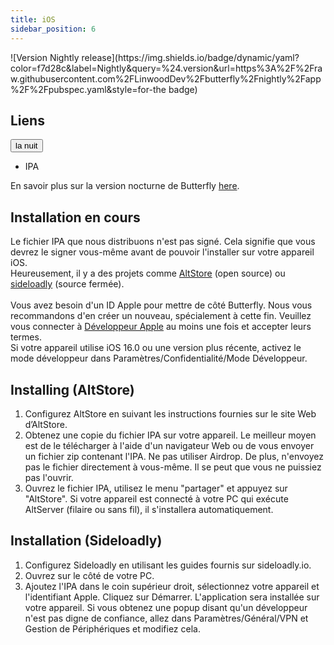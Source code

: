 ```yaml
---
title: iOS
sidebar_position: 6
---
```


![Version Nightly release](https\://img.shields.io/badge/dynamic/yaml?color=f7d28c\&label=Nightly\&query=%24.version\&url=https%3A%2F%2Fraw\.githubusercontent.com%2FLinwoodDev%2Fbutterfly%2Fnightly%2Fapp %2F%2Fpubspec.yaml\&style=for-the badge)

## Liens

<div className="dropdown dropdown--hoverable margin--sm">
  <button className="button button--outline button--danger button--lg">la nuit</button>
  <ul className="dropdown__menu">
    <li>
      <DownloadButton className="dropdown__link" href="https://github.com/LinwoodDev/butterfly/releases/download/nightly/linwood-butterfly-ios.ipa">
        IPA
      </DownloadButton>
    </li>
  </ul>
</div>

En savoir plus sur la version nocturne de Butterfly [here](/nightly).

## Installation en cours

Le fichier IPA que nous distribuons n'est pas signé. Cela signifie que vous devrez le signer vous-même avant de pouvoir l'installer sur votre appareil iOS. \
Heureusement, il y a des projets comme [AltStore](https://altstore.io) (open source) ou [sideloadly](https://sideloadly.io) (source fermée). \
\
Vous avez besoin d'un ID Apple pour mettre de côté Butterfly. Nous vous recommandons d'en créer un nouveau, spécialement à cette fin. Veuillez vous connecter à [Développeur Apple](https://developer.apple.com) au moins une fois et accepter leurs termes.
\
Si votre appareil utilise iOS 16.0 ou une version plus récente, activez le mode développeur dans Paramètres/Confidentialité/Mode Développeur.

## Installing (AltStore)

1. Configurez AltStore en suivant les instructions fournies sur le site Web d’AltStore.
2. Obtenez une copie du fichier IPA sur votre appareil. Le meilleur moyen est de le télécharger à l'aide d'un navigateur Web ou de vous envoyer un fichier zip contenant l'IPA. Ne pas utiliser Airdrop. De plus, n'envoyez pas le fichier directement à vous-même. Il se peut que vous ne puissiez pas l'ouvrir.
3. Ouvrez le fichier IPA, utilisez le menu "partager" et appuyez sur "AltStore". Si votre appareil est connecté à votre PC qui exécute AltServer (filaire ou sans fil), il s'installera automatiquement.

## Installation (Sideloadly)

1. Configurez Sideloadly en utilisant les guides fournis sur sideloadly.io.
2. Ouvrez sur le côté de votre PC.
3. Ajoutez l'IPA dans le coin supérieur droit, sélectionnez votre appareil et l'identifiant Apple. Cliquez sur Démarrer. L'application sera installée sur votre appareil.
   Si vous obtenez une popup disant qu'un développeur n'est pas digne de confiance, allez dans Paramètres/Général/VPN et Gestion de Périphériques et modifiez cela.

